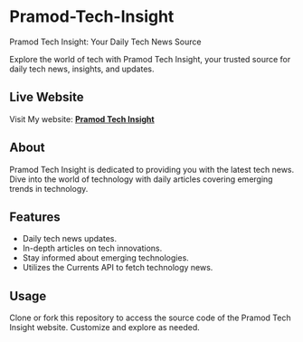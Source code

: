# Pramod-Tech-Insight

Pramod Tech Insight: Your Daily Tech News Source

Explore the world of tech with Pramod Tech Insight, your trusted source for daily tech news, insights, and updates.

## Live Website

Visit My website: [**Pramod Tech Insight**](https://pramodtechnews.iblogger.org/)

## About

Pramod Tech Insight is dedicated to providing you with the latest tech news. Dive into the world of technology with daily articles covering emerging trends in technology.

## Features

- Daily tech news updates.
- In-depth articles on tech innovations.
- Stay informed about emerging technologies.
- Utilizes the Currents API to fetch technology news.

## Usage

Clone or fork this repository to access the source code of the Pramod Tech Insight website. Customize and explore as needed.
